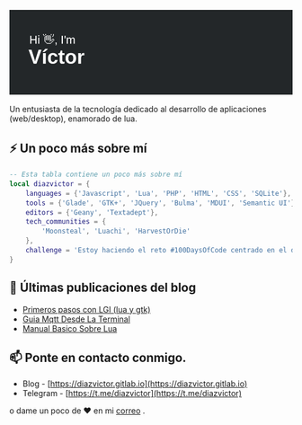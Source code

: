 ![Header](https://github.com/diazvictor/diazvictor/blob/main/header.png)

Un entusiasta de la tecnología dedicado al desarrollo de aplicaciones (web/desktop), enamorado de lua.

## ⚡ Un poco más sobre mí

```lua
-- Esta tabla contiene un poco más sobre mí
local diazvictor = {
	languages = {'Javascript', 'Lua', 'PHP', 'HTML', 'CSS', 'SQLite'},
	tools = {'Glade', 'GTK+', 'JQuery', 'Bulma', 'MDUI', 'Semantic UI'}
	editors = {'Geany', 'Textadept'},
	tech_communities = {
		'Moonsteal', 'Luachi', 'HarvestOrDie'
	},
	challenge = 'Estoy haciendo el reto #100DaysOfCode centrado en el desarrollo de aplicaciones (web/desktop) con lua o php.'
}
```

## :closed_book: Últimas publicaciones del blog
<!-- BLOG-POST-LIST:START -->
- [Primeros pasos con LGI (lua y gtk)](/post/primeros-pasos-con-lua-gtk/)
- [Guia Mqtt Desde La Terminal](/post/guia-mqtt-desde-la-terminal/)
- [Manual Basico Sobre Lua](/post/manual-basico-lua/)
<!-- BLOG-POST-LIST:END -->

## 📫 Ponte en contacto conmigo.
- Blog - [https://diazvictor.gitlab.io](https://diazvictor.gitlab.io)
- Telegram - [https://t.me/diazvictor](https://t.me/diazvictor)

o dame un poco de ♥ en mi [correo](mailto:victor.vector008@gmail.com) .
